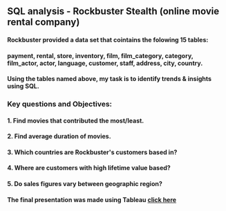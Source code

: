 ## SQL analysis - Rockbuster Stealth (online movie rental company)
#### Rockbuster provided a data set that cointains the folowing 15 tables:
#### payment, rental, store, inventory, film, film_category, category, film_actor, actor, language, customer, staff, address, city, country. 
#### Using the tables named above, my task is to identify trends & insights using SQL.
### Key questions and Objectives:
#### 1. Find movies that contributed the most/least.
#### 2. Find average duration of movies.
#### 3. Which countries are Rockbuster's customers based in?
#### 4. Where are customers with high lifetime value based?
#### 5. Do sales figures vary between geographic region?

#### The final presentation was made using Tableau [click here](https://public.tableau.com/views/Rockbusterpresentation_16401281329690/Rockbuster?:language=en-US&:display_count=n&:origin=viz_share_link)

